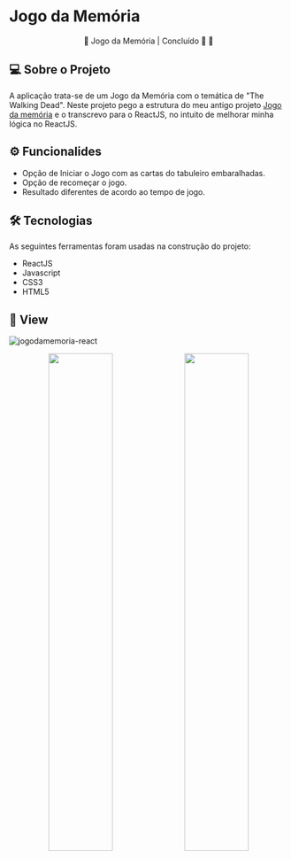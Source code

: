 # Jogo da Memória 

<p align="center">
  🚧 Jogo da Memória | Concluído 🚀 🚧
</p>

## 💻 Sobre o Projeto
A aplicação trata-se de um Jogo da Memória com o temática de "The Walking Dead". 
Neste projeto pego a estrutura do meu antigo projeto [Jogo da memória](https://github.com/EduuBraga/JogoDaMemoria) e o transcrevo para o ReactJS, no intuito de melhorar minha lógica no ReactJS. 

## ⚙ Funcionalides
- Opção de Iniciar o Jogo com as cartas do tabuleiro embaralhadas.
- Opção de recomeçar o jogo.
- Resultado diferentes de acordo ao tempo de jogo.

## 🛠 Tecnologias
As seguintes ferramentas foram usadas na construção do projeto:
- ReactJS
- Javascript
- CSS3
- HTML5

## 🎨 View

![jogodamemoria-react](https://user-images.githubusercontent.com/99041150/194713699-45a69150-aecc-4a67-9a85-7b15148b0b43.gif)

<p align="center">
  <img width="48%" src="https://user-images.githubusercontent.com/99041150/194715463-f5090352-52ce-4e16-921e-404f68eaaafe.jpg" >
  <img width="48%" src="https://user-images.githubusercontent.com/99041150/194715470-349c4a53-4d5f-48e9-b10e-b3cd461c839c.jpg" >
</p>
